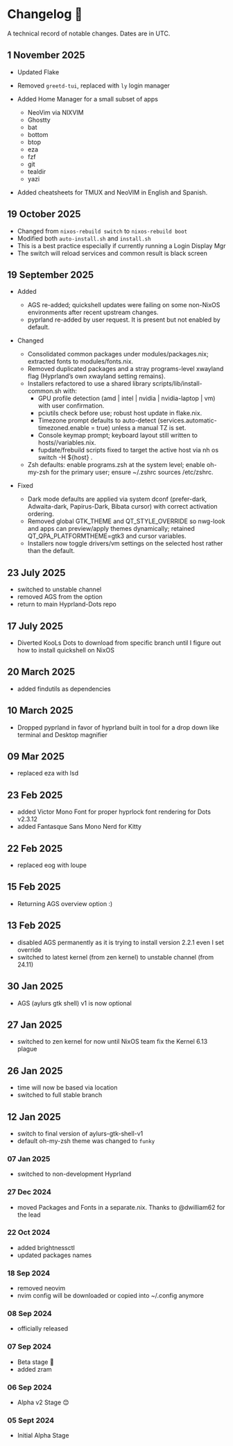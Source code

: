 # Changelog 📓

A technical record of notable changes. Dates are in UTC.

## 1 November 2025

- Updated Flake
- Removed `greetd-tui`, replaced with `ly` login manager
- Added Home Manager for a small subset of apps
    - NeoVim via NIXVIM
    - Ghostty
    - bat
    - bottom
    - btop
    - eza
    - fzf
    - git
    - tealdir
    - yazi

- Added cheatsheets for TMUX and NeoVIM in English and Spanish.

## 19 October 2025

- Changed from `nixos-rebuild switch` to `nixos-rebuild boot`
- Modified both `auto-install.sh` and `install.sh`
- This is a best practice especially if currently running a Login Display Mgr
- The switch will reload services and common result is black screen

## 19 September 2025

- Added
    - AGS re-added; quickshell updates were failing on some non-NixOS environments
      after recent upstream changes.
    - pyprland re-added by user request. It is present but not enabled by default.

- Changed
    - Consolidated common packages under modules/packages.nix; extracted fonts to
      modules/fonts.nix.
    - Removed duplicated packages and a stray programs-level xwayland flag
      (Hyprland’s own xwayland setting remains).
    - Installers refactored to use a shared library scripts/lib/install-common.sh
      with:
        - GPU profile detection (amd | intel | nvidia | nvidia-laptop | vm) with
          user confirmation.
        - pciutils check before use; robust host update in flake.nix.
        - Timezone prompt defaults to auto-detect
          (services.automatic-timezoned.enable = true) unless a manual TZ is set.
        - Console keymap prompt; keyboard layout still written to
          hosts/<host>/variables.nix.
        - fupdate/frebuild scripts fixed to target the active host via nh os switch
          -H ${host} .
    - Zsh defaults: enable programs.zsh at the system level; enable oh-my-zsh for
      the primary user; ensure ~/.zshrc sources /etc/zshrc.

- Fixed
    - Dark mode defaults are applied via system dconf (prefer-dark, Adwaita-dark,
      Papirus-Dark, Bibata cursor) with correct activation ordering.
    - Removed global GTK_THEME and QT_STYLE_OVERRIDE so nwg-look and apps can
      preview/apply themes dynamically; retained QT_QPA_PLATFORMTHEME=gtk3 and
      cursor variables.
    - Installers now toggle drivers/vm settings on the selected host rather than
      the default.

## 23 July 2025

- switched to unstable channel
- removed AGS from the option
- return to main Hyprland-Dots repo

## 17 July 2025

- Diverted KooLs Dots to download from specific branch until I figure out how to
  install quickshell on NixOS

## 20 March 2025

- added findutils as dependencies

## 10 March 2025

- Dropped pyprland in favor of hyprland built in tool for a drop down like
  terminal and Desktop magnifier

## 09 Mar 2025

- replaced eza with lsd

## 23 Feb 2025

- added Victor Mono Font for proper hyprlock font rendering for Dots v2.3.12
- added Fantasque Sans Mono Nerd for Kitty

## 22 Feb 2025

- replaced eog with loupe

## 15 Feb 2025

- Returning AGS overview option :)

## 13 Feb 2025

- disabled AGS permanently as it is trying to install version 2.2.1 even I set
  override
- switched to latest kernel (from zen kernel) to unstable channel (from 24.11)

## 30 Jan 2025

- AGS (aylurs gtk shell) v1 is now optional

## 27 Jan 2025

- switched to zen kernel for now until NixOS team fix the Kernel 6.13 plague

## 26 Jan 2025

- time will now be based via location
- switched to full stable branch

## 12 Jan 2025

- switch to final version of aylurs-gtk-shell-v1
- default oh-my-zsh theme was changed to `funky`

### 07 Jan 2025

- switched to non-development Hyprland

### 27 Dec 2024

- moved Packages and Fonts in a separate.nix. Thanks to @dwilliam62 for the lead

### 22 Oct 2024

- added brightnessctl
- updated packages names

### 18 Sep 2024

- removed neovim
- nvim config will be downloaded or copied into ~/.config anymore

### 08 Sep 2024

- officially released

### 07 Sep 2024

- Beta stage 🫰
- added zram

### 06 Sep 2024

- Alpha v2 Stage 😊

### 05 Sept 2024

- Initial Alpha Stage
